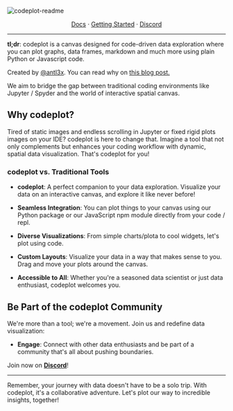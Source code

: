 ![codeplot-readme](https://github.com/codeplot-co/codeplot/assets/26308297/e1212d25-a731-4755-875d-e988848f6d87)
<div align="center">
<a href="https://codeplot.co">Docs</a> 
<span> · </span><a href="https://codeplot.co/getting-started">Getting Started</a> 
<span> · </span>
<a href="https://discord.gg/fYTsNp5Wvt">Discord</a>
</div>

---

**tl;dr**: codeplot is a canvas designed for code-driven data exploration where you can plot graphs, data frames, markdown and much more using plain Python or Javascript code.

Created by [@antl3x](https://github.com/antl3x). You can read why on [this blog post.](https://antl3x.co/posts/2024-01-25-today-i-decided-to-create-a-tool-that-i-always-wanted/)

We aim to bridge the gap between traditional coding environments like Jupyter / Spyder and the world of interactive spatial canvas.

## Why codeplot?

Tired of static images and endless scrolling in Jupyter or fixed rigid plots images on your IDE? codeplot is here to change that. Imagine a tool that not only complements but enhances your coding workflow with dynamic, spatial data visualization. That's codeplot for you!

### codeplot vs. Traditional Tools

- **codeplot**: A perfect companion to your data exploration. Visualize your data on an interactive canvas, and explore it like never before!

- **Seamless Integration**: You can plot things to your canvas using our Python package or our JavaScript npm module directly from your code / repl.

- **Diverse Visualizations**: From simple charts/plota to cool widgets, let's plot using code.

- **Custom Layouts**: Visualize your data in a way that makes sense to you. Drag and move your plots around the canvas.

- **Accessible to All**: Whether you're a seasoned data scientist or just data enthusiast, codeplot welcomes you.

## Be Part of the codeplot Community

We're more than a tool; we're a movement. Join us and redefine data visualization:

- **Engage**: Connect with other data enthusiasts and be part of a community that's all about pushing boundaries.

Join now on **[Discord](https://discord.gg/fYTsNp5Wvt)**!

---

Remember, your journey with data doesn't have to be a solo trip. With codeplot, it's a collaborative adventure. Let's plot our way to incredible insights, together!

